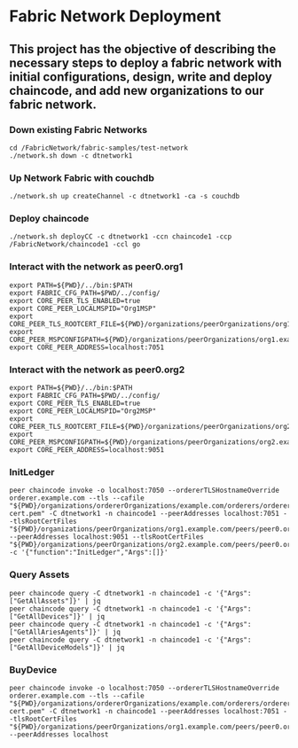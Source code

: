 # Fabric Network Deployment

## This project has the objective of describing the necessary steps to deploy a fabric network with initial configurations, design, write and deploy chaincode, and add new organizations to our fabric network.

### Down existing Fabric Networks
```
cd /FabricNetwork/fabric-samples/test-network
./network.sh down -c dtnetwork1
```
### Up Network Fabric with couchdb
```
./network.sh up createChannel -c dtnetwork1 -ca -s couchdb
```
### Deploy chaincode
```
./network.sh deployCC -c dtnetwork1 -ccn chaincode1 -ccp /FabricNetwork/chaincode1 -ccl go 
```

### Interact with the network as peer0.org1
```
export PATH=${PWD}/../bin:$PATH
export FABRIC_CFG_PATH=$PWD/../config/
export CORE_PEER_TLS_ENABLED=true
export CORE_PEER_LOCALMSPID="Org1MSP"
export CORE_PEER_TLS_ROOTCERT_FILE=${PWD}/organizations/peerOrganizations/org1.example.com/peers/peer0.org1.example.com/tls/ca.crt
export CORE_PEER_MSPCONFIGPATH=${PWD}/organizations/peerOrganizations/org1.example.com/users/Admin@org1.example.com/msp
export CORE_PEER_ADDRESS=localhost:7051
```

### Interact with the network as peer0.org2
```
export PATH=${PWD}/../bin:$PATH
export FABRIC_CFG_PATH=$PWD/../config/
export CORE_PEER_TLS_ENABLED=true
export CORE_PEER_LOCALMSPID="Org2MSP"
export CORE_PEER_TLS_ROOTCERT_FILE=${PWD}/organizations/peerOrganizations/org2.example.com/peers/peer0.org2.example.com/tls/ca.crt
export CORE_PEER_MSPCONFIGPATH=${PWD}/organizations/peerOrganizations/org2.example.com/users/Admin@org2.example.com/msp
export CORE_PEER_ADDRESS=localhost:9051
```

### InitLedger
```
peer chaincode invoke -o localhost:7050 --ordererTLSHostnameOverride orderer.example.com --tls --cafile "${PWD}/organizations/ordererOrganizations/example.com/orderers/orderer.example.com/msp/tlscacerts/tlsca.example.com-cert.pem" -C dtnetwork1 -n chaincode1 --peerAddresses localhost:7051 --tlsRootCertFiles "${PWD}/organizations/peerOrganizations/org1.example.com/peers/peer0.org1.example.com/tls/ca.crt" --peerAddresses localhost:9051 --tlsRootCertFiles "${PWD}/organizations/peerOrganizations/org2.example.com/peers/peer0.org2.example.com/tls/ca.crt" -c '{"function":"InitLedger","Args":[]}'
```

### Query Assets
```
peer chaincode query -C dtnetwork1 -n chaincode1 -c '{"Args":["GetAllAssets"]}' | jq
peer chaincode query -C dtnetwork1 -n chaincode1 -c '{"Args":["GetAllDevices"]}' | jq
peer chaincode query -C dtnetwork1 -n chaincode1 -c '{"Args":["GetAllAriesAgents"]}' | jq
peer chaincode query -C dtnetwork1 -n chaincode1 -c '{"Args":["GetAllDeviceModels"]}' | jq
```
### BuyDevice
```
peer chaincode invoke -o localhost:7050 --ordererTLSHostnameOverride orderer.example.com --tls --cafile "${PWD}/organizations/ordererOrganizations/example.com/orderers/orderer.example.com/msp/tlscacerts/tlsca.example.com-cert.pem" -C dtnetwork1 -n chaincode1 --peerAddresses localhost:7051 --tlsRootCertFiles "${PWD}/organizations/peerOrganizations/org1.example.com/peers/peer0.org1.example.com/tls/ca.crt" --peerAddresses localhost
```
